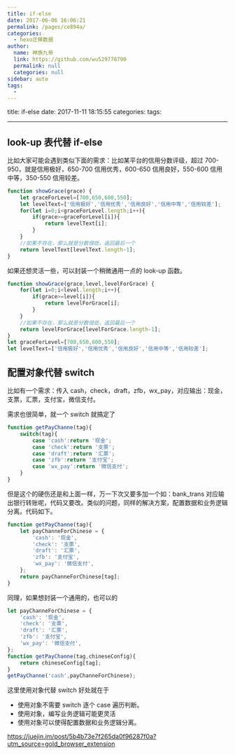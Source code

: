 ```yaml
---
title: if-else
date: 2017-06-06 16:06:21
permalink: /pages/ce894a/
categories:
  - hexo迁移数据
author:
  name: 神族九帝
  link: https://github.com/wu529778790
  permalink: null
  categories: null
sidebar: auto
tags:
  -
---
```


title: if-else
date: 2017-11-11 18:15:55
categories:
tags:

---

## look-up 表代替 if-else

比如大家可能会遇到类似下面的需求：比如某平台的信用分数评级，超过 700-950，就是信用极好，650-700 信用优秀，600-650 信用良好，550-600 信用中等，350-550 信用较差。

```js
function showGrace(grace) {
    let graceForLevel=[700,650,600,550];
    let levelText=['信用极好','信用优秀','信用良好','信用中等','信用较差'];
    for(let i=0;i<graceForLevel.length;i++){
        if(grace>=graceForLevel[i]){
            return levelText[i];
        }
    }
    //如果不存在，那么就是分数很低，返回最后一个
    return levelText[levelText.length-1];
}
```

如果还想灵活一些，可以封装一个稍微通用一点的 look-up 函数。

```js
function showGrace(grace,level,levelForGrace) {
    for(let i=0;i<level.length;i++){
        if(grace>=level[i]){
            return levelForGrace[i];
        }
    }
    //如果不存在，那么就是分数很低，返回最后一个
    return levelForGrace[levelForGrace.length-1];
}
let graceForLevel=[700,650,600,550];
let levelText=['信用极好','信用优秀','信用良好','信用中等','信用较差'];
```

## 配置对象代替 switch

比如有一个需求：传入 cash，check，draft，zfb，wx_pay，对应输出：现金，支票，汇票，支付宝，微信支付。

需求也很简单，就一个 switch 就搞定了

```js
function getPayChanne(tag){
    switch(tag){
        case 'cash':return '现金';
        case 'check':return '支票';
        case 'draft':return '汇票';
        case 'zfb':return '支付宝';
        case 'wx_pay':return '微信支付';
    }
}
```

但是这个的硬伤还是和上面一样，万一下次又要多加一个如：bank_trans 对应输出银行转账呢，代码又要改。类似的问题，同样的解决方案，配置数据和业务逻辑分离。代码如下。

```js
function getPayChanne(tag){
    let payChanneForChinese = {
        'cash': '现金',
        'check': '支票',
        'draft': '汇票',
        'zfb': '支付宝',
        'wx_pay': '微信支付',
    };
    return payChanneForChinese[tag];
}
```

同理，如果想封装一个通用的，也可以的

```js
let payChanneForChinese = {
    'cash': '现金',
    'check': '支票',
    'draft': '汇票',
    'zfb': '支付宝',
    'wx_pay': '微信支付',
};
function getPayChanne(tag,chineseConfig){
    return chineseConfig[tag];
}
getPayChanne('cash',payChanneForChinese);
```

这里使用对象代替 switch 好处就在于

- 使用对象不需要 switch 逐个 case 遍历判断。
- 使用对象，编写业务逻辑可能更灵活
- 使用对象可以使得配置数据和业务逻辑分离。

<https://juejin.im/post/5b4b73e7f265da0f96287f0a?utm_source=gold_browser_extension>
